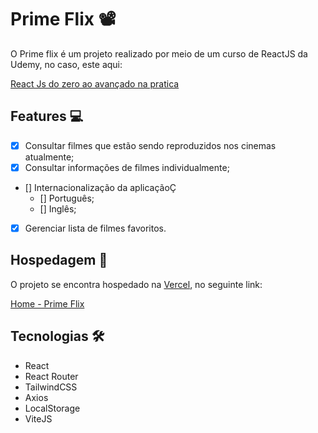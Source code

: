 # Prime Flix 📽️

O Prime flix é um projeto realizado por meio de um curso de ReactJS da Udemy, no caso, este aqui:

[React Js do zero ao avançado na pratica](https://www.udemy.com/course/curso-reactjs/)

## Features 💻

- [x] Consultar filmes que estão sendo reproduzidos nos cinemas atualmente;
- [x] Consultar informações de filmes individualmente;
- [] Internacionalização da aplicaçãoÇ
  - [] Português;
  - [] Inglês;
- [x] Gerenciar lista de filmes favoritos.

## Hospedagem 🏨

O projeto se encontra hospedado na [Vercel](https://vercel.com), no seguinte link:

[Home - Prime Flix](https://prime-flix-h3rmel.vercel.app/)

## Tecnologias 🛠️

- React
- React Router
- TailwindCSS
- Axios
- LocalStorage
- ViteJS
